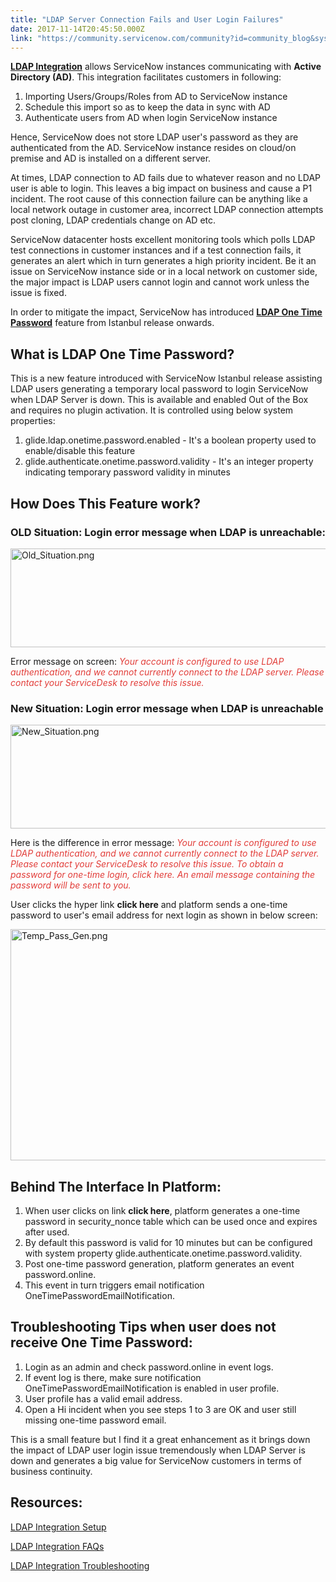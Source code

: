 ```yaml
---
title: "LDAP Server Connection Fails and User Login Failures"
date: 2017-11-14T20:45:50.000Z
link: "https://community.servicenow.com/community?id=community_blog&sys_id=457dae29dbd0dbc01dcaf3231f9619f6"
---
```

<p><strong><a title="ocs.servicenow.com/bundle/istanbul-servicenow-platform/page/integrate/ldap/concept/c_LDAPIntegration.html" href="https://docs.servicenow.com/bundle/istanbul-servicenow-platform/page/integrate/ldap/concept/c_LDAPIntegration.html">LDAP Integration</a></strong> allows ServiceNow instances communicating with <strong>Active Directory (AD)</strong>. This integration facilitates customers in following:</p><p></p><ol><li>Importing Users/Groups/Roles from AD to ServiceNow instance</li><li>Schedule this import so as to keep the data in sync with AD</li><li>Authenticate users from AD when login ServiceNow instance</li></ol><p></p><p>Hence, ServiceNow does not store LDAP user's password as they are authenticated from the AD. ServiceNow instance resides on cloud/on premise and AD is installed on a different server.</p><p></p><p>At times, LDAP connection to AD fails due to whatever reason and no LDAP user is able to login. This leaves a big impact on business and cause a P1 incident. The root cause of this connection failure can be anything like a local network outage in customer area, incorrect LDAP connection attempts post cloning, LDAP credentials change on AD etc.</p><p></p><p>ServiceNow datacenter hosts excellent monitoring tools which polls LDAP test connections in customer instances and if a test connection fails, it generates an alert which in turn generates a high priority incident. Be it an issue on ServiceNow instance side or in a local network on customer side, the major impact is LDAP users cannot login and cannot work unless the issue is fixed.</p><p></p><p>In order to mitigate the impact, ServiceNow has introduced <strong><a title="ocs.servicenow.com/bundle/istanbul-servicenow-platform/page/integrate/ldap/task/t_SendOneTimePassword.html" href="https://docs.servicenow.com/bundle/istanbul-servicenow-platform/page/integrate/ldap/task/t_SendOneTimePassword.html">LDAP One Time Password</a></strong> feature from Istanbul release onwards.</p><p></p><h2>What is LDAP One Time Password?</h2><p></p><p>This is a new feature introduced with ServiceNow Istanbul release assisting LDAP users generating a temporary local password to login ServiceNow when LDAP Server is down. This is available and enabled Out of the Box and requires no plugin activation. It is controlled using below system properties:</p><p></p><ol><li>glide.ldap.onetime.password.enabled - It's a boolean property used to enable/disable this feature</li><li>glide.authenticate.onetime.password.validity - It's an integer property indicating temporary password validity in minutes</li></ol><p></p><h2>How Does This Feature work?</h2><p></p><h3>OLD Situation: Login error message when LDAP is unreachable:</h3><p><img   alt="Old_Situation.png" class="image-1 jive-image" src="933bd942db58d304b322f4621f96197d.iix" style="width: 620px; height: 158px; display: block; margin-left: auto; margin-right: auto;"/></p><p>Error message on screen: <span style="color: #e23d39;"><em>Your account is configured to use LDAP authentication, and we cannot currently connect to the LDAP server. Please contact your ServiceDesk to resolve this issue.</em></span></p><p></p><h3>New Situation: Login error message when LDAP is unreachable</h3><p><img   alt="New_Situation.png" class="image-2 jive-image" src="1afb7042db509f048c8ef4621f961900.iix" style="width: 620px; height: 166px; display: block; margin-left: auto; margin-right: auto;"/></p><p>Here is the difference in error message: <span style="color: #e23d39;"><em>Your account is configured to use LDAP authentication, and we cannot currently connect to the LDAP server. Please contact your ServiceDesk to resolve this issue. To obtain a password for one-time login, click here. An email message containing the password will be sent to you.</em></span></p><p></p><p>User clicks the hyper link <strong>click here</strong> and platform sends a one-time password to user's email address for next login as shown in below screen:</p><p><img   alt="Temp_Pass_Gen.png" class="image-3 jive-image" src="8e56d04edb9817049c9ffb651f9619dc.iix" style="width: 620px; height: 370px; display: block; margin-left: auto; margin-right: auto;"/></p><h2>Behind The Interface In Platform:</h2><ol><li>When user clicks on link <strong>click here</strong>, platform generates a one-time password in security_nonce table which can be used once and expires after used.</li><li>By default this password is valid for 10 minutes but can be configured with system property glide.authenticate.onetime.password.validity.</li><li>Post one-time password generation, platform generates an event password.online.</li><li>This event in turn triggers email notification OneTimePasswordEmailNotification.</li></ol><p></p><h2>Troubleshooting Tips when user does not receive One Time Password:</h2><ol><li>Login as an admin and check password.online in event logs.</li><li>If event log is there, make sure notification OneTimePasswordEmailNotification is enabled in user profile.</li><li>User profile has a valid email address.</li><li>Open a Hi incident when you see steps 1 to 3 are OK and user still missing one-time password email.</li></ol><p></p><p>This is a small feature but I find it a great enhancement as it brings down the impact of LDAP user login issue tremendously when LDAP Server is down and generates a big value for ServiceNow customers in terms of business continuity.</p><p></p><h2>Resources:</h2><p><a title="ocs.servicenow.com/bundle/istanbul-servicenow-platform/page/integrate/ldap/concept/c_LDAPIntegrationSetup.html" href="https://docs.servicenow.com/bundle/istanbul-servicenow-platform/page/integrate/ldap/concept/c_LDAPIntegrationSetup.html">LDAP Integration Setup</a></p><p><a title="ocs.servicenow.com/bundle/istanbul-servicenow-platform/page/integrate/ldap/reference/r_LDAPIntegrationFAQs.html" href="https://docs.servicenow.com/bundle/istanbul-servicenow-platform/page/integrate/ldap/reference/r_LDAPIntegrationFAQs.html">LDAP Integration FAQs</a></p><p><a title="ocs.servicenow.com/bundle/istanbul-servicenow-platform/page/integrate/ldap/concept/c_LDAPIntegrationTroubleshooting.html" href="https://docs.servicenow.com/bundle/istanbul-servicenow-platform/page/integrate/ldap/concept/c_LDAPIntegrationTroubleshooting.html">LDAP Integration Troubleshooting</a></p>